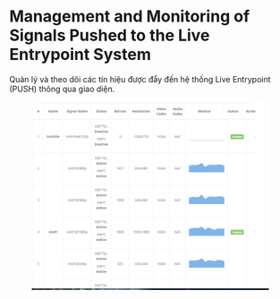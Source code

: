 # Management and Monitoring of Signals Pushed to the Live Entrypoint System

Quản lý và theo dõi các tín hiệu được đẩy đến hệ thống Live Entrypoint (PUSH) thông qua giao diện.

<figure><img src="../../.gitbook/assets/image (220).png" alt=""><figcaption></figcaption></figure>
